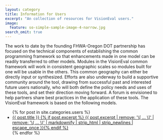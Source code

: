 ```yaml
---
layout: category
title: Information for Users
excerpt: "An collection of resources for VisionEval users."
image:
  feature: so-simple-sample-image-4-narrow.jpg
search_omit: true
---
```


The work to date by the founding FHWA-Oregon DOT partnership has focused on the technical components of establishing the common programming framework so that enhancements made in one model can be readily transferred to other models. Modules in the VisionEval common framework will work in consistent geographic scales so modules built for one will be usable in the others.  This common geography can either be directly input or synthesized. Efforts are also underway to build a supportive community around the tool, drawing from successful past and interested future users nationally, who will both define the policy needs and uses of these tools, and set their direction moving forward. A forum is envisioned to help partners share best practices in the application of these tools. The VisionEval framework is based on the following models.

<ul class="post-list">
{% for post in site.categories.users %} 
  <li>
  <article>
			<a href="{{ site.url }}{{ post.url }}">{{ post.title }} {% if post.excerpt %} <span class="excerpt">{{ post.excerpt | remove: '\[ ... \]' | remove: '\( ... \)' | markdownify | strip_html | strip_newlines | escape_once }}</span>{% endif %}</a>
  </article>
  </li>
{% endfor %}
</ul>


<!-- removed between title and excerpt: <span class="entry-date"><time datetime="{{ post.date | date_to_xmlschema }}">{{ post.date | date: "%B %d, %Y" }}</time></span> -->